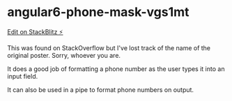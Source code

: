 # angular6-phone-mask-vgs1mt

[Edit on StackBlitz ⚡️](https://stackblitz.com/edit/angular6-phone-mask-vgs1mt)

This was found on StackOverflow but I've lost track of the name of the original poster. Sorry, whoever you are.

It does a good job of formatting a phone number as the user types it into an input field.

It can also be used in a pipe to format phone numbers on output. 
